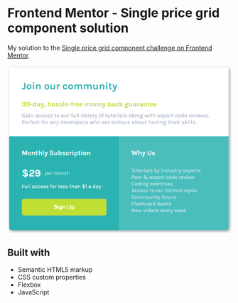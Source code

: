 # Frontend Mentor - Single price grid component solution

My solution to the [Single price grid component challenge on Frontend Mentor](https://www.frontendmentor.io/challenges/single-price-grid-component-5ce41129d0ff452fec5abbbc).

![](./images/screenshot.png)

## Built with

- Semantic HTML5 markup
- CSS custom properties
- Flexbox
- JavaScript